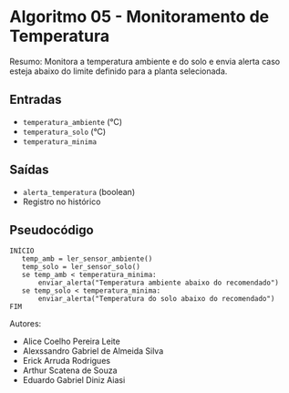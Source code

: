 # Algoritmo 05 - Monitoramento de Temperatura

Resumo: Monitora a temperatura ambiente e do solo e envia alerta caso esteja abaixo do limite definido para a planta selecionada.

## Entradas
- `temperatura_ambiente` (°C)  
- `temperatura_solo` (°C)  
- `temperatura_minima`

## Saídas
- `alerta_temperatura` (boolean)  
- Registro no histórico

## Pseudocódigo
```
INÍCIO
   temp_amb = ler_sensor_ambiente()
   temp_solo = ler_sensor_solo()
   se temp_amb < temperatura_minima:
       enviar_alerta("Temperatura ambiente abaixo do recomendado")
   se temp_solo < temperatura_minima:
       enviar_alerta("Temperatura do solo abaixo do recomendado")
FIM
```

Autores:  
- Alice Coelho Pereira Leite  
- Alexssandro Gabriel de Almeida Silva  
- Erick Arruda Rodrigues  
- Arthur Scatena de Souza  
- Eduardo Gabriel Diniz Aiasi
